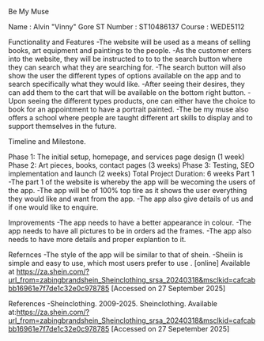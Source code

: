 Be My Muse

Name : Alvin "Vinny" Gore ST Number : ST10486137 Course : WEDE5112

Functionality and Features -The website will be used as a means of selling books, art equipment and paintings to the people. -As the customer enters into the website, they will be instructed to to to the search button where they can search what they are searching for. -The search button will also show the user the different types of options available on the app and to search specifically what they would like. -After seeing their desires, they can add them to the cart that will be available on the bottom right button. -Upon seeing the different types products, one can either have the choice to book for an appointment to have a portrait painted. -The be my muse also offers a school where people are taught different art skills to display and to support themselves in the future.

Timeline and Milestone.

Phase 1: The initial setup, homepage, and services page design (1 week)
Phase 2: Art pieces, books, contact pages (3 weeks)
Phase 3: Testing, SEO implementation and launch (2 weeks)
Total Project Duration: 6 weeks
Part 1 -The part 1 of the website is whereby the app will be wecoming the users of the app. -The app will be of 100% top tire as it shows the user everything they would like and want from the app. -The app also give details of us and if one would like to enquire.

Improvements -The app needs to have a better appearance in colour. -The app needs to have all pictures to be in orders ad the frames. -The app also needs to have more details and proper explantion to it.

Refernces -The style of the app will be similar to that of shein. -Sheiin is simple and easy to use, which most users prefer to use . [online] Available at https://za.shein.com/?url_from=zabingbrandshein_Sheinclothing_srsa_20240318&msclkid=cafcabbb16961e7f7de1c32e0c978785 [Accessed on 27 September 2025]

References -Sheinclothing. 2009-2025. Sheinclothing. Available at:https://za.shein.com/?url_from=zabingbrandshein_Sheinclothing_srsa_20240318&msclkid=cafcabbb16961e7f7de1c32e0c978785 [Accessed on 27 Sepetember 2025]

